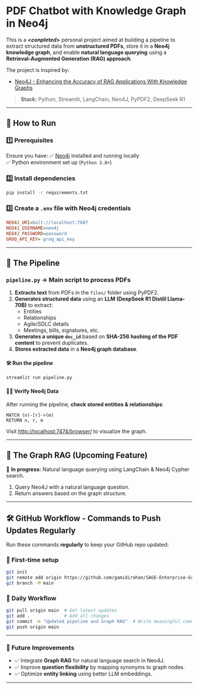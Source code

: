 # PDF Chatbot with Knowledge Graph in Neo4j

This is a **<*conpleted*>** personal project aimed at building a pipeline to extract structured data from **unstructured PDFs**, store it in a **Neo4j knowledge graph**, and enable **natural language querying** using a **Retrieval-Augmented Generation (RAG) approach**.

The project is inspired by:
- [Neo4J - Enhancing the Accuracy of RAG Applications With Knowledge Graphs](https://neo4j.com/developer-blog/enhance-rag-knowledge-graph/?mkt_tok=NzEwLVJSQy0zMzUAAAGTBn-WDr1KcupEPExYL6rh_DaP3R0h5gWQFxWGRm6dXiew5-oAnYBbvXvedknjyhyojNebyUa0ywWZwIkZQRtiJ-9x6k22vY3ru2Ztp7PjlgN5Bbs)

> **Stack:** Python, Streamlit, LangChain, Neo4J, PyPDF2, DeepSeek R1

---

## 🚀 How to Run

### **1️⃣ Prerequisites**
Ensure you have:
✅ [Neo4j](https://neo4j.com/download/) installed and running locally  
✅ Python environment set up (`Python 3.8+`)

### **2️⃣ Install dependencies**
```bash
pip install -r requirements.txt
```

### **3️⃣ Create a `.env` file with Neo4j credentials**
```ini
NEO4J_URI=bolt://localhost:7687
NEO4J_USERNAME=neo4j
NEO4J_PASSWORD=password
GROQ_API_KEY= groq_api_key
```

---

## 📌 The Pipeline

### `pipeline.py` -> Main script to process PDFs
1. **Extracts text** from PDFs in the `files/` folder using PyPDF2.
2. **Generates structured data** using an **LLM (DeepSeek R1 Distill Llama-70B)** to extract:
   - Entities
   - Relationships
   - Agile/SDLC details
   - Meetings, bills, signatures, etc.
3. **Generates a unique `doc_id`** based on **SHA-256 hashing of the PDF content** to prevent duplicates.
4. **Stores extracted data** in a **Neo4j graph database**.

#### **🛠 Run the pipeline**
```bash
streamlit run pipeline.py
```

#### **🕵️‍♂️ Verify Neo4j Data**
After running the pipeline, **check stored entities & relationships**:
```cypher
MATCH (n)-[r]->(m)
RETURN n, r, m
```
Visit [http://localhost:7474/browser/](http://localhost:7474/browser/) to visualize the graph.

---

## 📖 The Graph RAG (Upcoming Feature)
🚧 **In progress:** Natural language querying using LangChain & Neo4j Cypher search.

1. Query Neo4J with a natural language question.
2. Return answers based on the graph structure.

---

## 🛠 GitHub Workflow - Commands to Push Updates Regularly
Run these commands **regularly** to keep your GitHub repo updated:

### **📌 First-time setup**
```bash
git init
git remote add origin https://github.com/gamidirohan/SAGE-Enterprise-Graph-RAG.git
git branch -M main
```

### **📌 Daily Workflow**
```bash
git pull origin main  # Get latest updates
git add .             # Add all changes
git commit -m "Updated pipeline and Graph RAG"  # Write meaningful commit messages
git push origin main
```

---

### 🌟 Future Improvements
- ✅ Integrate **Graph RAG** for natural language search in Neo4J.
- ✅ Improve **question flexibility** by mapping synonyms to graph nodes.
- ✅ Optimize **entity linking** using better LLM embeddings.

---
